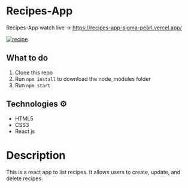 # Recipes-App

Recipes-App watch live -> https://recipes-app-sigma-pearl.vercel.app/

<a href="https://ibb.co/PW3qp4Z"><img src="https://i.ibb.co/qgXTG9M/recipe.jpg" alt="recipe" border="0"></a>

## What to do  
1. Clone this repo     
2. Run `npm install` to download the node_modules folder   
3. Run `npm start`
   
## Technologies ⚙️  
 
* HTML5   
* CSS3 
* React js


# Description
This is a react app to list recipes.
It allows users to create, update, and delete recipes.
 
